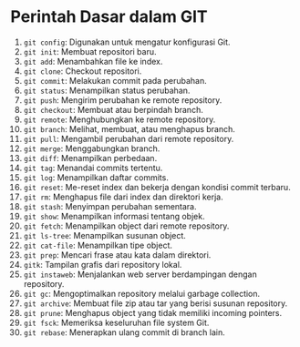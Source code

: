 # Perintah Dasar dalam GIT
1. `git config`: Digunakan untuk mengatur konfigurasi Git.
2. `git init`: Membuat repositori baru.
3. `git add`: Menambahkan file ke index.
4. `git clone`: Checkout repositori.
5. `git commit`: Melakukan commit pada perubahan.
6. `git status`: Menampilkan status perubahan.
7. `git push`: Mengirim perubahan ke remote repository.
8. `git checkout`: Membuat atau berpindah branch.
9. `git remote`: Menghubungkan ke remote repository.
10. `git branch`: Melihat, membuat, atau menghapus branch.
11. `git pull`: Mengambil perubahan dari remote repository.
12. `git merge`: Menggabungkan branch.
13. `git diff`: Menampilkan perbedaan.
14. `git tag`: Menandai commits tertentu.
15. `git log`: Menampilkan daftar commits.
16. `git reset`: Me-reset index dan bekerja dengan kondisi commit terbaru.
17. `git rm`: Menghapus file dari index dan direktori kerja.
18. `git stash`: Menyimpan perubahan sementara.
19. `git show`: Menampilkan informasi tentang objek.
20. `git fetch`: Menampilkan object dari remote repository.
21. `git ls-tree`: Menampilkan susunan object.
22. `git cat-file`: Menampilkan tipe object.
23. `git prep`: Mencari frase atau kata dalam direktori.
24. `gitk`: Tampilan grafis dari repository lokal.
25. `git instaweb`: Menjalankan web server berdampingan dengan repository.
26. `git gc`: Mengoptimalkan repository melalui garbage collection.
27. `git archive`: Membuat file zip atau tar yang berisi susunan repository.
28. `git prune`: Menghapus object yang tidak memiliki incoming pointers.
29. `git fsck`: Memeriksa keseluruhan file system Git.
30. `git rebase`: Menerapkan ulang commit di branch lain.